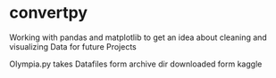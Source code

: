 # convertpy

Working with pandas and matplotlib to get an idea about cleaning and visualizing Data for future Projects 

Olympia.py takes Datafiles form archive dir downloaded form kaggle
